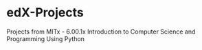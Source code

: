 # edX-Projects
Projects from MITx - 6.00.1x Introduction to Computer Science and Programming Using Python
